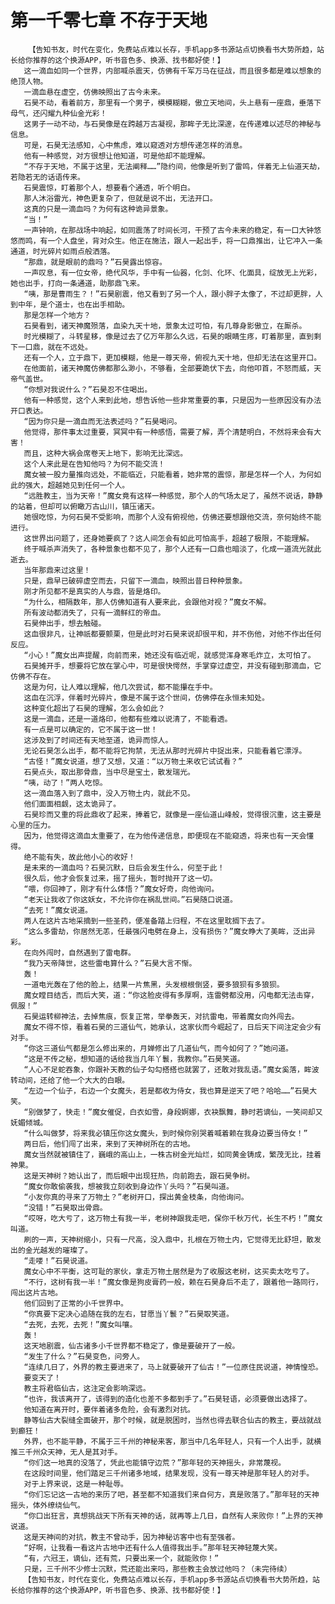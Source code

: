 # 第一千零七章 不存于天地
        【告知书友，时代在变化，免费站点难以长存，手机app多书源站点切换看书大势所趋，站长给你推荐的这个换源APP，听书音色多、换源、找书都好使！】
       这一滴血如同一个世界，内部喊杀震天，仿佛有千军万马在征战，而且很多都是难以想象的绝顶人物。
       一滴血悬在虚空，仿佛映照出了古今未来。
       石昊不动，看着前方，那里有一个男子，模模糊糊，傲立天地间，头上悬有一座鼎，垂落下母气，还闪耀九种仙金光彩！
       这男子一动不动，与石昊像是在跨越万古凝视，那眸子无比深邃，在传递难以述尽的神秘与信息。
       可是，石昊无法感知，心中焦虑，难以窥透对方想传递怎样的消息。
       他有一种感觉，对方很想让他知道，可是他却不能理解。
       “不存于天地，不属于这里，无法阐释……”隐约间，他像是听到了雷鸣，伴着无上仙道天劫，若隐若无的话语传来。
       石昊震惊，盯着那个人，想要看个通透，听个明白。
       那人沐浴雷光，神色更复杂了，但就是说不出，无法开口。
       这真的只是一滴血吗？为何有这种诡异景象。
       “当！”
       一声钟响，在那战场中响起，如同震荡了时间长河，干预了古今未来的稳定，有一口大钟悠悠而鸣，有一个人盘坐，背对众生。他正在施法，跟人一起出手，将一口鼎推出，让它冲入一条通道，时光碎片如雨点般洒落。
       “那鼎，就是眼前的鼎吗？”石昊露出惊容。
       一声叹息，有一位女帝，绝代风华，手中有一仙器，化剑、化环、化面具，绽放无上光彩，她也出手，打向一条通道，助那鼎飞来。
       “咦，那是曹雨生？！”石昊剧震，他又看到了另一个人，跟小胖子太像了，不过却更胖，人到中年，是个道士，也在出手相助。
       那是怎样一个地方？
       石昊看到，诸天神魔殒落，血染九天十地，景象太过可怕，有几尊身影傲立，在厮杀。
       时光模糊了，斗转星移，像是过去了亿万年那么久远，石昊的眼睛生疼，盯着那里，直到剩下一口鼎，就在不远处。
       还有一个人，立于鼎下，更加模糊，他是一尊天帝，俯视九天十地，但却无法在这里开口。
       在他面前，诸天神魔仿佛都那么渺小，不够看，全部要跪伏下去，向他叩首，不怒而威，天帝气盖世。
       “你想对我说什么？”石昊忍不住喝出。
       他有一种感觉，这个人来到此地，想告诉他一些非常重要的事，只是因为一些原因没有办法开口表达。
       “因为你只是一滴血而无法表述吗？”石昊喝问。
       他觉得，那件事太过重要，冥冥中有一种感悟，需要了解，弄个清楚明白，不然将来会有大害！
       而且，这种大祸会席卷天上地下，影响无比深远。
       这个人来此是在告知他吗？为何不能交流！
       魔女被一股力量推向远处，不能临近，只能看着，她非常的震惊，那是怎样一个人，为何如此的强大，超越她见到任何一个人。
       “远胜教主，当为天帝！”魔女竟有这样一种感觉，那个人的气场太足了，虽然不说话，静静的站着，但却可以俯瞰万古山川，镇压诸天。
       她很吃惊，为何石昊不受影响，而那个人没有俯视他，仿佛还要想跟他交流，奈何始终不能进行。
       这世界出问题了，还身她要疯了？这人间怎会有如此可怕高手，超越了极限，不能理解。
       终于喊杀声消失了，各种景象也都不见了，那个人还有一口鼎也暗淡了，化成一道流光就此逝去。
       当年那鼎来过这里！
       只是，鼎早已破碎虚空而去，只留下一滴血，映照出昔日种种景象。
       刚才所见都不是真实的人与鼎，皆是烙印。
       “为什么，相隔数年，那人仿佛知道有人要来此，会跟他对视？”魔女不解。
       所有波动都消失了，只有一滴鲜红的帝血。
       石昊伸出手，想去触碰。
       这血很非凡，让神祇都要颤栗，但是此时对石昊来说却很平和，并不伤他，对他不作出任何反应。
       “小心！”魔女出声提醒，向前而来，她还没有临近呢，就感觉浑身寒毛炸立，太可怕了。
       石昊摊开手，想要将它放在掌心中，可是很快愕然，手掌穿过虚空，并没有碰到那滴血，它仿佛不存在。
       这是为何，让人难以理解，他几次尝试，都不能攥在手中。
       这血在沉浮，伴着时光碎片，像是不属于这个世间，仿佛停在永恒未知处。
       这种变化超出了石昊的理解，怎么会如此？
       这是一滴血，还是一道烙印，他都有些难以说清了，不能看透。
       有一点是可以确定的，它不属于这一世！
       这涉及到了时间还有天地至道，诡异而惊人。
       无论石昊怎么出手，都不能将它拘禁，无法从那时光碎片中捉出来，只能看着它漂浮。
       “古怪！”魔女说道，想了又想，又道：“以万物土来收它试试看？”
       石昊点头，取出那骨鼎，当中尽是宝土，散发瑞光。
       “咦，动了！”两人吃惊。
       这一滴血落入到了鼎中，没入万物土内，就此不见。
       他们面面相觑，这太诡异了。
       石昊珍而又重的将此鼎收了起来，捧着它，就像是一座仙道山峰般，觉得很沉重，这主要是心里的压力。
       因为，他觉得这滴血太重要了，在为他传递信息，即便现在不能窥透，将来也有一天会懂得。
       绝不能有失，故此他小心的收好！
       是未来的一滴血吗？石昊沉默，日后会发生什么，何至于此！
       很久后，他才会恢复过来，摇了摇头，暂时抛开了这一切。
       “喂，你回神了，刚才有什么体悟？”魔女好奇，向他询问。
       “老天让我收了你这妖女，不允许你在祸乱世间。”石昊随口说道。
       “去死！”魔女说道。
       两人在这片古地采摘到一些圣药，便准备踏上归程，不在这里耽搁下去了。
       “这么多雷劫，你居然无恙，任最强闪电劈在身上，没有损伤？”魔女睁大了美眸，泛出异彩。
       在向外闯时，自然遇到了雷电群。
       “我乃天帝降世，这些雷电算什么？”石昊大言不惭。
       轰！
       一道电光轰在了他的脸上，结果一片焦黑，头发根根倒竖，要多狼狈有多狼狈。
       魔女瞠目结舌，而后大笑，道：“你这脸皮得有多厚啊，连雷劈都没用，闪电都无法击穿，佩服！”
       石昊运转柳神法，去掉焦痕，恢复正常，举拳轰天，对抗雷电，带着魔女向外闯去。
       魔女不得不惊，看着石昊的三道仙气，她承认，这家伙而今崛起了，日后天下间注定会少有对手。
       “你这三道仙气都是怎么修出来的，月婵修出了几道仙气，而今如何了？”她问道。
       “这是不传之秘，想知道的话给我当几年丫鬟，我教你。”石昊笑道。
       “人心不足蛇吞象，你跟补天教的仙子勾勾搭搭也就罢了，还敢对我乱语。”魔女奚落，眸波转动间，还给了他一个大大的白眼。
       “左边一个仙子，右边一个女魔头，若是都收为侍女，我也算是逆天了吧？哈哈……”石昊大笑。
       “别做梦了，快走！”魔女催促，白衣如雪，身段婀娜，衣袂飘舞，静时若谪仙，一笑间却又妩媚倾城。
       “什么叫做梦，将来我必镇压你这女魔头，到时候你别哭着喊着赖在我身边要当侍女！”
       两日后，他们闯了出来，来到了天神树所在的古地。
       魔女当然就被镇住了，巍峨的高山上，一株古树金光灿烂，如同黄金铸成，繁茂无比，挂着神果。
       这是天神树？她认出了，而后眼中出现狂热，向前跑去，跟石昊争树。
       “魔女你敢偷袭我，想被我立刻收到身边作丫头吗？”石昊叫道。
       “小友你真的寻来了万物土？”老树开口，探出黄金枝条，向他询问。
       “没错！”石昊取出骨鼎。
       “哎呀，吃大亏了，这万物土有我一半，老树神跟我走吧，保你千秋万代，长生不朽！”魔女叫道。
       刷的一声，天神树缩小，只有一尺高，没入鼎中，扎根在万物土内，它觉得无比舒坦，散发出的金光越发的璀璨了。
       “走喽！”石昊说道。
       魔女心中不平衡，这可耻的家伙，拿走万物土居然是为了收服这老树，这买卖太吃亏了。
       “不行，这树有我一半！”魔女像是狗皮膏药一般，赖在石昊身后不走了，跟着他一路同行，闯出这片古地。
       他们回到了正常的小千世界中。
       “你真要下定决心追随在我的左右，甘愿当丫鬟？”石昊取笑道。
       “去死，去死，去死！”魔女叫嚷。
       轰！
       这天地剧震，仙古诸多小千世界都不稳定了，像是要破开了一般。
       “发生了什么？”石昊变色，问旁人。
       “连续几日了，外界的教主要进来了，马上就要破开了仙古！”一位原住民说道，神情惶恐。
       要变天了！
       教主将君临仙古，这注定会影响深远。
       “也许，我该离开了，该得到的造化也差不多都到手了。”石昊轻语，必须要做出选择了。
       他知道在离开时，要伴着诸多危险，会有激烈对抗。
       静等仙古大裂缝全面破开，那个时候，就是脱困时，当然也得去联合仙古的教主，要战就战到癫狂！
       外界，也不能平静，不属于三千州的神秘来客，那当中几名年轻人，只有一个人出手，就横推三千州众天神，无人是其对手。
       “你们这一地真的没落了，凭此也能镇守边荒？”那年轻的天神摇头，非常蔑视。
       在这段时间里，他们踏足三千州诸多地域，结果发现，没有一尊天神是那年轻人的对手。
       对于上界来说，这是一种耻辱。
       “你们忘记这一古地的来历了吧，甚至都不知道我们来自何方，真是败落了。”那年轻的天神摇头，体外缭绕仙气。
       “你口出狂言，真想挑战天下所有天神的话，就再等上几日，自然有人来败你！”上界的天神说道。
       这是天神间的对抗，教主不曾动手，因为神秘访客中也有至强者。
       “好啊，让我看一看这片古地中还有什么人值得我出手。”那年轻天神轻蔑大笑。
       “有，六冠王，谪仙，还有荒，只要出来一个，就能败你！”
       只是，三千州不少修士沉默，荒还能出来吗，那些教主会放过他吗？（未完待续）
       【告知书友，时代在变化，免费站点难以长存，手机app多书源站点切换看书大势所趋，站长给你推荐的这个换源APP，听书音色多、换源、找书都好使！】